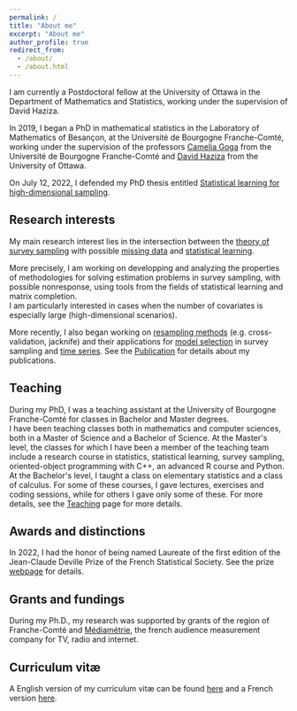 ```yaml
---
permalink: /
title: "About me"
excerpt: "About me"
author_profile: true
redirect_from: 
  - /about/
  - /about.html
---
```



I am currently a Postdoctoral fellow at the University of Ottawa in the Department of Mathematics and Statistics, working under the supervision of David Haziza.

In 2019, I began a PhD in mathematical statistics in the Laboratory of Mathematics of Besançon, at the Université de Bourgogne Franche-Comté, working under the supervision of the professors [Camelia Goga](http://goga.perso.math.cnrs.fr) from the Université de Bourgogne Franche-Comté and [David Haziza](http://www.davidhaziza.com) from the University of Ottawa. 

On July 12, 2022, I defended my PhD thesis entitled [Statistical learning for high-dimensional sampling](http://mehdiDagdoug.github.io/files/these.pdf).

## Research interests

My main research interest lies in the intersection between the <ins>theory of survey sampling</ins> with possible <ins>missing data</ins> and <ins>statistical learning</ins>. 

More precisely, I am working on developping and analyzing the properties of methodologies for solving estimation problems in survey sampling, with possible nonresponse, using tools from the fields of statistical learning and matrix completion. \
I am particularly interested in cases when the number of covariates is especially large (high-dimensional scenarios). 

More recently, I also began working on <ins>resampling methods</ins> (e.g. cross-validation, jacknife) and their applications for <ins>model selection</ins> in survey sampling and <ins>time series</ins>. See the [Publication](https://mehdidagdoug.github.io/publications/) for details about my publications.


## Teaching

During my PhD, I was a teaching assistant at the University of Bourgogne Franche-Comté for classes in Bachelor and Master degrees. \
I have been teaching classes both in mathematics and computer sciences, both in a Master of Science and a Bachelor of Science. At the Master's level, the classes for which I have been a member of the teaching team include a research course in statistics, statistical learning, survey sampling, oriented-object programming with C++, an advanced R course and Python. At the Bachelor's level, I taught a class on elementary statistics and a class of calculus. For some of these courses, I gave lectures, exercises and coding sessions, while for others I gave only some of these. For more details, see the [Teaching](https://mehdidagdoug.github.io/teaching/) page for more details.

## Awards and distinctions 

In 2022, I had the honor of being named Laureate of the first edition of the Jean-Claude Deville Prize of the French Statistical Society. See the prize [webpage](https://www.sfds.asso.fr/fr/enquetes_modeles_et_applications/groupe_enquetes_modeles_et_applications/683-bourses_et_prix/) for details.

## Grants and fundings

During my Ph.D., my research was supported by grants of the region of Franche-Comté and [Médiamétrie](https://www.mediametrie.fr/en), the french audience measurement company for TV, radio and internet. 

## Curriculum vitæ
A English version of my curriculum vitæ can be found [here](http://mehdiDagdoug.github.io/files/CV_english.pdf) and a French version [here](http://mehdiDagdoug.github.io/files/CV_french.pdf).
